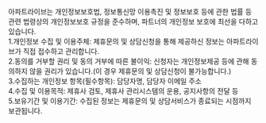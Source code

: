 아파트라이브는 개인정보보호법, 정보통신망 이용촉진 및 정보보호 등에 관한 법률 등 관련 법령상의 개인정보보호 규정을 준수하며, 파트너의 개인정보 보호에 최선을 다하고 있습니다.  
1.개인정보 수집 및 이용주체: 제휴문의 및 상담신청을 통해 제공하신 정보는 아파트라이브가 직접 접수하고 관리합니다.  
2.동의를 거부할 권리 및 동의 거부에 따른 불이익: 신청자는 개인정보제공 등에 관해 동의하지 않을 권리가 있습니다.(이 경우 제휴문의 및 상담신청이 불가능합니다.)  
3.수집하는 개인정보 항목(필수항목): 담당자명, 담당자 이메일 주소  
4.수집 및 이용목적: 제휴사 검토, 제휴사 관리시스템의 운용, 공지사항의 전달 등  
5.보유기간 및 이용기간: 수집된 정보는 제휴문의 및 상담서비스가 종료되는 시점까지 보관됩니다.